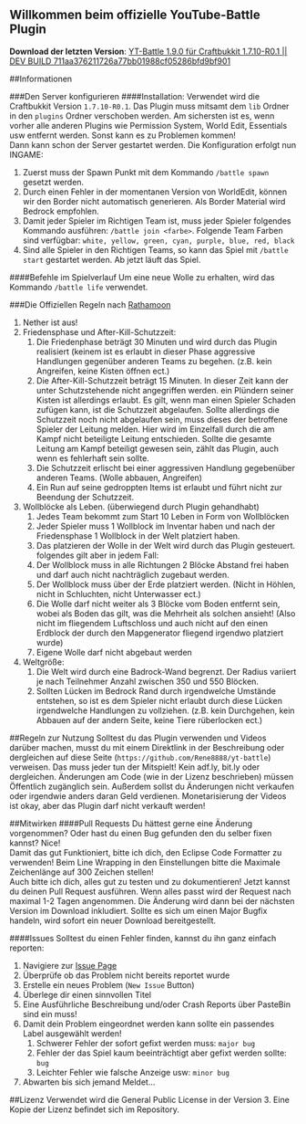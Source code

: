 Willkommen beim offizielle YouTube-Battle Plugin
-------------------------

**Download der letzten Version**: [YT-Battle 1.9.0 für Craftbukkit 1.7.10-R0.1 || DEV BUILD 711aa376211726a77bb01988cf05286bfd9bf901](http://files.rene8888.at/yt-battle/yt-battle-latest-build-711aa376211726a77bb01988cf05286bfd9bf901.zip)

##Informationen

###Den Server konfigurieren
####Installation:
Verwendet wird die Craftbukkit Version `1.7.10-R0.1`. Das Plugin muss mitsamt dem `lib` Ordner in den `plugins` Ordner verschoben werden. Am sichersten ist es, wenn vorher alle anderen Plugins wie Permission System, World Edit, Essentials usw entfernt werden. Sonst kann es zu Problemen kommen!  
Dann kann schon der Server gestartet werden. Die Konfiguration erfolgt nun INGAME:
1. Zuerst muss der Spawn Punkt mit dem Kommando `/battle spawn` gesetzt werden.
2. Durch einen Fehler in der momentanen Version von WorldEdit, können wir den Border nicht automatisch generieren. Als Border Material wird Bedrock empfohlen.
3. Damit jeder Spieler im Richtigen Team ist, muss jeder Spieler folgendes Kommando ausführen: `/battle join <farbe>`. Folgende Team Farben sind verfügbar: `white, yellow, green, cyan, purple, blue, red, black`
4. Sind alle Spieler in den Richtigen Teams, so kann das Spiel mit `/battle start` gestartet werden. Ab jetzt läuft das Spiel.

####Befehle im Spielverlauf
Um eine neue Wolle zu erhalten, wird das Kommando `/battle life` verwendet.

###Die Offiziellen Regeln nach [Rathamoon](https://www.youtube.com/user/RathamoonLP)
1. Nether ist aus!
2. Friedensphase und After-Kill-Schutzzeit:
	1. Die Friedenphase beträgt 30 Minuten und wird durch das Plugin realisiert (keinem ist es erlaubt in dieser Phase aggressive Handlungen gegenüber anderen Teams zu begehen. (z.B. kein Angreifen, keine Kisten öffnen ect.)
	2. Die After-Kill-Schutzzeit beträgt 15 Minuten. In dieser Zeit kann der unter Schutzstehende nicht angegriffen werden. ein Plündern seiner Kisten ist allerdings erlaubt. Es gilt, wenn man einen Spieler Schaden zufügen kann, ist die Schutzzeit abgelaufen. Sollte allerdings die Schutzzeit noch nicht abgelaufen sein, muss dieses der betroffene Spieler der Leitung melden. Hier wird im Einzelfall durch die am Kampf nicht beteiligte Leitung entschieden. Sollte die gesamte Leitung am Kampf beteiligt gewesen sein, zählt das Plugin, auch wenn es fehlerhaft sein sollte. 
	3. Die Schutzzeit erlischt bei einer aggressiven Handlung gegebenüber anderen Teams. (Wolle abbauen, Angreifen)
	4. Ein Run auf seine gedroppten Items ist erlaubt und führt nicht zur Beendung der Schutzzeit. 
3. Wollblöcke als Leben. (überwiegend durch Plugin gehandhabt)
	1. Jedes Team bekommt zum Start 10 Leben in Form von Wollblöcken
	2. Jeder Spieler muss 1 Wollblock im Inventar haben und nach der Friedensphase 1 Wollblock in der Welt platziert haben.
	3. Das platzieren der Wolle in der Welt wird durch das Plugin gesteuert. folgendes gilt aber in jedem Fall: 
	4. Der Wollblock muss in alle Richtungen 2 Blöcke Abstand frei haben und darf auch nicht nachträglich zugebaut werden.  
	5. Der Wollblock muss über der Erde platziert werden. (Nicht in Höhlen, nicht in Schluchten, nicht Unterwasser ect.)
	6. Die Wolle darf nicht weiter als 3 Blöcke vom Boden entfernt sein, wobei als Boden das gilt, was die Mehrheit als solchen ansieht! (Also nicht im fliegendem Luftschloss und auch nicht auf den einen Erdblock der durch den Mapgenerator fliegend irgendwo platziert wurde)
	7. Eigene Wolle darf nicht abgebaut werden
4. Weltgröße: 
	1. Die Welt wird durch eine Badrock-Wand begrenzt. Der Radius variiert je nach Teilnehmer Anzahl zwischen 350 und 550 Blöcken.
	2. Sollten Lücken im Bedrock Rand durch irgendwelche Umstände entstehen, so ist es dem Spieler nicht erlaubt durch diese Lücken irgendwelche Handlungen zu vollziehen. (z.B. kein Durchgehen, kein Abbauen auf der andern Seite, keine Tiere rüberlocken ect.)

##Regeln zur Nutzung
Solltest du das Plugin verwenden und Videos darüber machen, musst du mit einem Direktlink in der Beschreibung oder dergleichen auf diese Seite (`https://github.com/Rene8888/yt-battle`) verweisen. Das muss jeder tun der Mitspielt! Kein adf.ly, bit.ly oder dergleichen. Änderungen am Code (wie in der Lizenz beschrieben) müssen Öffentlich zugänglich sein. Außerdem sollst du Änderungen nicht verkaufen oder irgendwie anders daran Geld verdienen. Monetarisierung der Videos ist okay, aber das Plugin darf nicht verkauft werden!

##Mitwirken
####Pull Requests
Du hättest gerne eine Änderung vorgenommen? Oder hast du einen Bug gefunden den du selber fixen kannst? Nice!  
Damit das gut Funktioniert, bitte ich dich, den Eclipse Code Formatter zu verwenden! Beim Line Wrapping in den Einstellungen bitte die Maximale Zeichenlänge auf 300 Zeichen stellen!  
Auch bitte ich dich, alles gut zu testen und zu dokumentieren! Jetzt kannst du deinen Pull Request ausführen. Wenn alles passt wird der Request nach maximal 1-2 Tagen angenommen. Die Änderung wird dann bei der nächsten Version im Download inkludiert. Sollte es sich um einen Major Bugfix handeln, wird sofort ein neuer Download bereitgestellt.
 
####Issues
Solltest du einen Fehler finden, kannst du ihn ganz einfach reporten:

1. Navigiere zur [Issue Page](https://github.com/Rene8888/yt-battle/issues)
2. Überprüfe ob das Problem nicht bereits reportet wurde
3. Erstelle ein neues Problem (`New Issue` Button)
4. Überlege dir einen sinnvollen Titel
5. Eine Ausführliche Beschreibung und/oder Crash Reports über PasteBin sind ein muss!
6. Damit dein Problem eingeordnet werden kann sollte ein passendes Label ausgewählt werden!
	1. Schwerer Fehler der sofort gefixt werden muss: `major bug`
	2. Fehler der das Spiel kaum beeinträchtigt aber gefixt werden sollte: `bug`
	3. Leichter Fehler wie falsche Anzeige usw: `minor bug`
7. Abwarten bis sich jemand Meldet...

##Lizenz
Verwendet wird die General Public License in der Version 3. Eine Kopie der Lizenz befindet sich im Repository.
